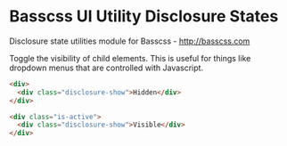 # Basscss UI Utility Disclosure States

Disclosure state utilities module for Basscss - http://basscss.com

Toggle the visibility of child elements. This is useful for things like dropdown menus that are controlled with Javascript.

```html
<div>
  <div class="disclosure-show">Hidden</div>
</div>
```

```html
<div class="is-active">
  <div class="disclosure-show">Visible</div>
</div>
```
